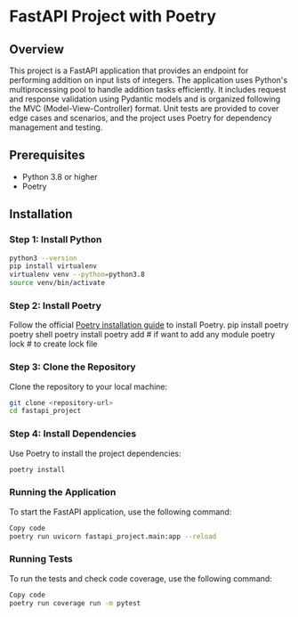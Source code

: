 # FastAPI Project with Poetry

## Overview

This project is a FastAPI application that provides an endpoint for performing addition on input lists of integers. The application uses Python's multiprocessing pool to handle addition tasks efficiently. It includes request and response validation using Pydantic models and is organized following the MVC (Model-View-Controller) format. Unit tests are provided to cover edge cases and scenarios, and the project uses Poetry for dependency management and testing.

## Prerequisites

- Python 3.8 or higher
- Poetry

## Installation

### Step 1: Install Python
```bash 
python3 --version
pip install virtualenv
virtualenv venv --python=python3.8
source venv/bin/activate
```

### Step 2: Install Poetry

Follow the official [Poetry installation guide](https://python-poetry.org/docs/#installation) to install Poetry.
pip install poetry
poetry shell
poetry install
poetry add <module> # if want to add any module
poetry lock # to create lock file

### Step 3: Clone the Repository

Clone the repository to your local machine:
```bash
git clone <repository-url>
cd fastapi_project
```

### Step 4: Install Dependencies
Use Poetry to install the project dependencies:
```bash
poetry install
```
### Running the Application
To start the FastAPI application, use the following command:

```bash
Copy code
poetry run uvicorn fastapi_project.main:app --reload
```

### Running Tests
To run the tests and check code coverage, use the following command:

```bash
Copy code
poetry run coverage run -m pytest
```
